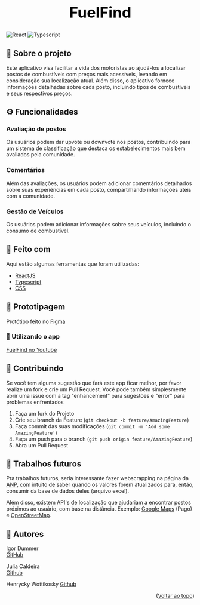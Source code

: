 <div id="top"></div>
<h1 align="center" style="color: black; font-weight: bold; font-size: 40px">
FuelFind
</h1>
<div style="display: row">
  <img src="https://img.shields.io/badge/-ReactJs-61DAFB?logo=react&logoColor=white&style=for-the-badge" alt="React">
  <img src="https://img.shields.io/badge/TypeScript-007ACC?style=for-the-badge&logo=typescript&logoColor=white" alt="Typescript">
</div>

<div id="sobre-o-projeto"> </div>

## 📝 Sobre o projeto

Este aplicativo visa facilitar a vida dos motoristas ao ajudá-los a localizar postos de combustíveis com preços mais acessíveis, levando em consideração sua localização atual. Além disso, o aplicativo fornece informações detalhadas sobre cada posto, incluindo tipos de combustíveis e seus respectivos preços.

## ⚙️ Funcionalidades

### Avaliação de postos

Os usuários podem dar upvote ou downvote nos postos, contribuindo para um sistema de classificação que destaca os estabelecimentos mais bem avaliados pela comunidade.

### Comentários

Além das avaliações, os usuários podem adicionar comentários detalhados sobre suas experiências em cada posto, compartilhando informações úteis com a comunidade.

### Gestão de Veículos

Os usuários podem adicionar informações sobre seus veículos, incluindo o consumo de combustível.

<div id="feito-com"> </div>

## 🔨 Feito com

Aqui estão algumas ferramentas que foram utilizadas:

* [ReactJS](https://react.dev/)
* [Typescript](https://www.typescriptlang.org/)
* [CSS](https://developer.mozilla.org/en-US/docs/Web/CSS)

## 🎨 Prototipagem

Protótipo feito no [Figma](https://www.figma.com/file/cjikfBTqA1NsZk6FehgtCq/trab-pi-2?type=design&node-id=0%3A1&mode=design&t=F36qnULn7uEZbcLn-1)

### 🔎 Utilizando o app

 [FuelFind no Youtube](https://youtu.be/uvmqhW2rlWs "FuelFind no Youtube")

<div id="contribuindo"> </div>

<!-- CONTRIBUTING -->
## 🤝 Contribuindo

Se você tem alguma sugestão que fará este app ficar melhor, por favor realize um fork e crie um Pull Request. Você pode também simplesmente abrir uma issue com a tag "enhancement" para sugestões e "error" para problemas enfrentados

1. Faça um fork do Projeto
2. Crie seu branch da Feature (`git checkout -b feature/AmazingFeature`)
3. Faça commit das suas modificações (`git commit -m 'Add some AmazingFeature'`)
4. Faça um push para o branch (`git push origin feature/AmazingFeature`)
5. Abra um Pull Request

<div id="contato"> </div>

## 🍕 Trabalhos futuros

Pra trabalhos futuros, seria interessante fazer webscrapping na página da [ANP](https://www.gov.br/anp/pt-br/assuntos/precos-e-defesa-da-concorrencia/precos/levantamento-de-precos-de-combustiveis-ultimas-semanas-pesquisadas), com intuito de saber quando os valores forem atualizados para, então, consumir da base de dados deles (arquivo excel).

Além disso, existem API's de localização que ajudariam a encontrar postos próximos ao usuário, com base na distância. Exemplo: [Google Maps](https://developers.google.com/maps/apis-by-platform?hl=pt-br) (Pago) e [OpenStreetMap](https://www.openstreetmap.org/).

<!-- CONTACT -->
## 🦸 Autores

Igor Dummer    
[GitHub](https://github.com/IgorDummer)

Julia Caldeira   
[Github](https://github.com/julia-caldeira)

Henrycky Wottikosky
[Github](https://github.com/HenryWotti)

<p align="right">(<a href="#top">Voltar ao topo</a>)</p>
